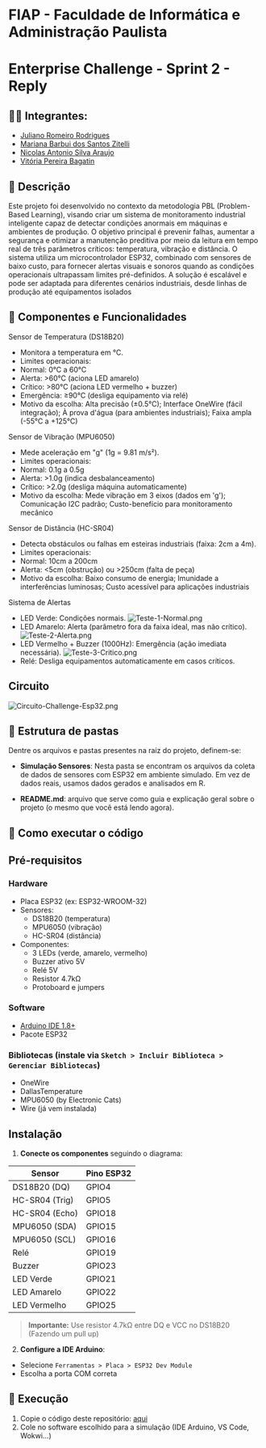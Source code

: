 # FIAP - Faculdade de Informática e Administração Paulista

<p align="center">

# Enterprise Challenge - Sprint 2 - Reply

## 👨‍🎓 Integrantes: 
- <a href="https://www.linkedin.com/in/juliano-romeiro-rodrigues/">Juliano Romeiro Rodrigues</a>
- <a href="">Mariana Barbui dos Santos Zitelli</a>
- <a href="https://www.linkedin.com/in/nicolas--araujo/">Nicolas Antonio Silva Araujo</a> 
- <a href="https://www.linkedin.com/in/vitoria-bagatin-31ba88266/">Vitória Pereira Bagatin</a> 


## 📜 Descrição

Este projeto foi desenvolvido no contexto da metodologia PBL (Problem-Based Learning), visando criar um sistema de monitoramento industrial inteligente capaz de detectar condições anormais em máquinas e ambientes de produção. O objetivo principal é prevenir falhas, aumentar a segurança e otimizar a manutenção preditiva por meio da leitura em tempo real de três parâmetros críticos: temperatura, vibração e distância.
O sistema utiliza um microcontrolador ESP32, combinado com sensores de baixo custo, para fornecer alertas visuais e sonoros quando as condições operacionais ultrapassam limites pré-definidos. A solução é escalável e pode ser adaptada para diferentes cenários industriais, desde linhas de produção até equipamentos isolados


## 🔋 Componentes e Funcionalidades

Sensor de Temperatura (DS18B20)
- Monitora a temperatura em °C.
- Limites operacionais:
- Normal: 0°C a 60°C
- Alerta: >60°C (aciona LED amarelo)
- Crítico: >80°C (aciona LED vermelho + buzzer)
- Emergência: ≥90°C (desliga equipamento via relé)
- Motivo da escolha: Alta precisão (±0.5°C); Interface OneWire (fácil integração); À prova d'água (para ambientes industriais); Faixa ampla (-55°C a +125°C)

Sensor de Vibração (MPU6050)
- Mede aceleração em "g" (1g = 9.81 m/s²).
- Limites operacionais:
- Normal: 0.1g a 0.5g
- Alerta: >1.0g (indica desbalanceamento)
- Crítico: >2.0g (desliga máquina automaticamente)
- Motivo da escolha: Mede vibração em 3 eixos (dados em 'g'); Comunicação I2C padrão; Custo-benefício para monitoramento mecânico

Sensor de Distância (HC-SR04)
- Detecta obstáculos ou falhas em esteiras industriais (faixa: 2cm a 4m).
- Limites operacionais:
- Normal: 10cm a 200cm
- Alerta: <5cm (obstrução) ou >250cm (falta de peça)
- Motivo da escolha: Baixo consumo de energia; Imunidade a interferências luminosas; Custo acessível para aplicações industriais

Sistema de Alertas
- LED Verde: Condições normais.
  ![Teste-1-Normal.png](https://github.com/Nico-Araujo/FIAP/blob/7b90c023259156c022748d47bcb00d4fa08d29d1/Fase%204/Enterprise%20Challenge/Teste-1-Normal.png)
- LED Amarelo: Alerta (parâmetro fora da faixa ideal, mas não crítico).
  ![Teste-2-Alerta.png](https://github.com/Nico-Araujo/FIAP/blob/b8ae03a5cae66d37746eaffc43f392e569417d6a/Fase%204/Enterprise%20Challenge/Teste-2-Alerta.png)
- LED Vermelho + Buzzer (1000Hz): Emergência (ação imediata necessária).
  ![Teste-3-Critico.png](https://github.com/Nico-Araujo/FIAP/blob/0db3c5e7fa86e66ca519f7b2eac04c727f752b92/Fase%204/Enterprise%20Challenge/Teste-3-Critico.png)
- Relé: Desliga equipamentos automaticamente em casos críticos.

## Circuito

![Circuito-Challenge-Esp32.png](https://github.com/Nico-Araujo/FIAP/blob/5cc8750ab00ef7c1a4fcdfb5e586621566fd1ac5/Fase%204/Enterprise%20Challenge/Circuito-Challenge-Esp32.png)


## 📁 Estrutura de pastas

Dentre os arquivos e pastas presentes na raiz do projeto, definem-se:

- <b>Simulação Sensores</b>: Nesta pasta se encontram os arquivos da coleta de dados de sensores com ESP32 em ambiente simulado. Em vez de dados reais, usamos dados gerados e analisados em R.

- <b>README.md</b>: arquivo que serve como guia e explicação geral sobre o projeto (o mesmo que você está lendo agora).

## 🔧 Como executar o código

## Pré-requisitos

### Hardware
- Placa ESP32 (ex: ESP32-WROOM-32)
- Sensores:
  - DS18B20 (temperatura)
  - MPU6050 (vibração)
  - HC-SR04 (distância)
- Componentes:
  - 3 LEDs (verde, amarelo, vermelho)
  - Buzzer ativo 5V
  - Relé 5V
  - Resistor 4.7kΩ
  - Protoboard e jumpers

### Software
- [Arduino IDE 1.8+](https://www.arduino.cc/en/software)
- Pacote ESP32

### Bibliotecas (instale via `Sketch > Incluir Biblioteca > Gerenciar Bibliotecas`)
- OneWire
- DallasTemperature
- MPU6050 (by Electronic Cats)
- Wire (já vem instalada)

## Instalação

1. **Conecte os componentes** seguindo o diagrama:

 | Sensor       | Pino ESP32 |
 |--------------|-----------|
 | DS18B20 (DQ) | GPIO4     |
 | HC-SR04 (Trig)| GPIO5    |
 | HC-SR04 (Echo)| GPIO18   |
 | MPU6050 (SDA)| GPIO15    |
 | MPU6050 (SCL)| GPIO16    |
 | Relé         | GPIO19    |
 | Buzzer       | GPIO23    |
 | LED Verde    | GPIO21    |
 | LED Amarelo  | GPIO22    |
 | LED Vermelho | GPIO25    |

 > **Importante:** Use resistor 4.7kΩ entre DQ e VCC no DS18B20 (Fazendo um pull up)

2. **Configure a IDE Arduino**:
 - Selecione `Ferramentas > Placa > ESP32 Dev Module`
 - Escolha a porta COM correta

## 🚀 Execução

1. Copie o código deste repositório: [aqui](https://github.com/Nico-Araujo/FIAP/blob/4ced673f5fbabc7227ff271ea7cfacd9469c7b51/Fase%204/Enterprise%20Challenge/Codigo-Circuito-Challenge-Esp32.cpp)
2. Cole no software escolhido para a simulação (IDE Arduino, VS Code, Wokwi...)

